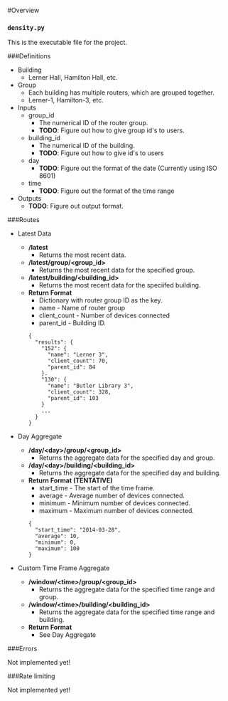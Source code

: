 
#Overview

### `density.py`

This is the executable file for the project.


###Definitions
- Building
  - Lerner Hall, Hamilton Hall, etc.
- Group
  - Each building has multiple routers, which are grouped together.
  - Lerner-1, Hamilton-3, etc.
- Inputs
  - group_id
    - The numerical ID of the router group.
    - **TODO**: Figure out how to give group id's to users.
  - building_id
    - The numerical ID of the building.
    - **TODO**: Figure out how to give id's to users
  - day
    - **TODO**: Figure out the format of the date (Currently using ISO 8601)
  - time
    - **TODO**: Figure out the format of the time range
- Outputs
  - **TODO**: Figure out output format.

###Routes
- Latest Data
  - **/latest**
    - Returns the most recent data.
  - **/latest/group/&lt;group_id&gt;**
    - Returns the most recent data for the specified group.
  - **/latest/building/&lt;building_id&gt;**
    - Returns the most recent data for the speciifed building.
  - **Return Format**
    - Dictionary with router group ID as the key.
    - name - Name of router group
    - client_count - Number of devices connected
    - parent_id - Building ID.
    ```
    {
      "results": {
        "152": {
          "name": "Lerner 3",
          "client_count": 70,
          "parent_id": 84
        }.
        "130": {
          "name": "Butler Library 3",
          "client_count": 328,
          "parent_id": 103
        }
        ...
      }
    }
    ```

- Day Aggregate
  - **/day/&lt;day&gt;/group/&lt;group_id&gt;**
    - Returns the aggregate data for the specified day and group.
  - **/day/&lt;day&gt;/building/&lt;building_id&gt;**
    - Returns the aggregate data for the specified day and building.
  - **Return Format (TENTATIVE)**
    - start_time - The start of the time frame.
    - average - Average number of devices connected.
    - minimum - Minimum number of devices connected.
    - maximum - Maximum number of devices connected.
    ```
    {
      "start_time": "2014-03-28",
      "average": 10,
      "minimum": 0,
      "maximum": 100
    }
    ```

- Custom Time Frame Aggregate
  - **/window/&lt;time&gt;/group/&lt;group_id&gt;**
    - Returns the aggregate data for the specified time range and group.
  - **/window/&lt;time&gt;/building/&lt;building_id&gt;**
    - Returns the aggregate data for the specified time range and building.
  - **Return Format**
    - See Day Aggregate

###Errors

Not implemented yet!


###Rate limiting

Not implemented yet!

